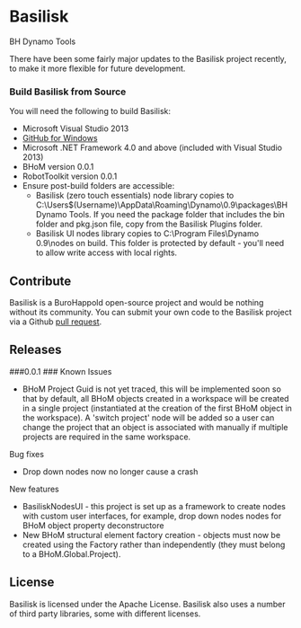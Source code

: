 # Basilisk
BH Dynamo Tools

There have been some fairly major updates to the Basilisk project recently, to make it more flexible for future development. 

### Build Basilisk from Source ###
You will need the following to build Basilisk:

- Microsoft Visual Studio 2013
- [GitHub for Windows](https://windows.github.com/)
- Microsoft .NET Framework 4.0 and above (included with Visual Studio 2013)
- BHoM version 0.0.1
- RobotToolkit version 0.0.1
- Ensure post-build folders are accessible:
    - Basilisk (zero touch essentials) node library copies to C:\Users\$(Username)\AppData\Roaming\Dynamo\0.9\packages\BH Dynamo Tools. If you need the package folder that includes the bin folder and pkg.json file, copy from the Basilisk Plugins folder.
    - Basilisk UI nodes library copies to C:\Program Files\Dynamo 0.9\nodes on build. This folder is protected by default - you'll need to allow write access with local rights.

## Contribute ##

Basilisk is a BuroHappold open-source project and would be nothing without its community.  You can submit your own code to the Basilisk project via a Github [pull request](https://help.github.com/articles/using-pull-requests).

## Releases ##
###0.0.1 ###
Known Issues
 - BHoM Project Guid is not yet traced, this will be implemented soon so that by default, all BHoM objects created in a workspace will be created in a single project (instantiated at the creation of the first BHoM object in the workspace). A 'switch project' node will be added so a user can change the project that an object is associated with manually if multiple projects are required in the same workspace.

Bug fixes
 - Drop down nodes now no longer cause a crash

New features
 - BasiliskNodesUI - this project is set up as a framework to create nodes with custom user interfaces, for example, drop down nodes nodes for BHoM object property deconstructore
 - New BHoM structural element factory creation - objects must now be created using the Factory rather than independently (they must belong to a BHoM.Global.Project). 


## License ##

Basilisk is licensed under the Apache License. Basilisk also uses a number of third party libraries, some with different licenses.
